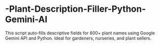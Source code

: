 # -Plant-Description-Filler-Python-Gemini-AI
This script auto-fills descriptive fields for 600+ plant names using Google Gemini API and Python. Ideal for gardeners, nurseries, and plant sellers.
